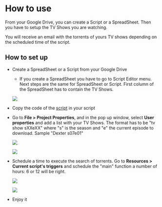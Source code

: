 How to use
===========

From your Google Drive, you can create a Script or a SpreadSheet. Then you have to setup the TV Shows you are watching.

You will receive an email with the torrents of yours TV shows depending on the scheduled time of the script.

How to set up
--------------

*	Create a SpreadSheet or a Script from your Google Drive

	- If you create a SpreadSheet you have to go to Script Editor menu. Next steps are the same for SpreadSheet or Script. First column of the SpreadSheet has to contain the TV Shows.

	[<img src="https://raw.github.com/davidayalas/gas-torrent-emailer/master/samples/spreadsheet-script.png">](https://raw.github.com/davidayalas/gas-torrent-emailer/master/samples/spreadsheet-script.png)

*	Copy the code of the [script](https://raw.github.com/davidayalas/gas-torrent-emailer/master/gas-torrent-emailer.js) in your script

* 	Go to **File > Project Properties**, and in the pop up window, select **User properties** and add a list with your TV Shows. The format has to be "tv show sXXeXX" where "s" is the season and "e" the current episode to download. Sample "Dexter s07e01"

	[<img src="https://raw.github.com/davidayalas/gas-torrent-emailer/master/samples/project-properties.png">](https://raw.github.com/davidayalas/gas-torrent-emailer/master/samples/project-properties.png)

	[<img src="https://raw.github.com/davidayalas/gas-torrent-emailer/master/samples/project-properties-2.png">](https://raw.github.com/davidayalas/gas-torrent-emailer/master/samples/project-properties-2.png)

*	Schedule a time to execute the search of torrents. Go to **Resources > Current script's triggers** and schedule the "main" function a number of hours: 6 or 12 will be right.

	[<img src="https://raw.github.com/davidayalas/gas-torrent-emailer/master/samples/scheduler-1.png">](https://raw.github.com/davidayalas/gas-torrent-emailer/master/samples/scheduler-1.png)

	[<img src="https://raw.github.com/davidayalas/gas-torrent-emailer/master/samples/scheduler-2.png">](https://raw.github.com/davidayalas/gas-torrent-emailer/master/samples/scheduler-2.png)

*	Enjoy it
